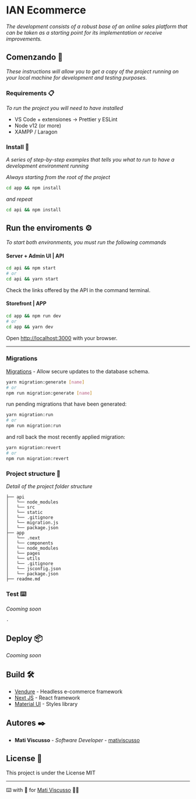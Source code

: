 # IAN Ecommerce

_The development consists of a robust base of an online sales platform that can be taken as a starting point for its implementation or receive improvements._

## Comenzando 🚀

_These instructions will allow you to get a copy of the project running on your local machine for development and testing purposes._


### Requirements 📋

_To run the project you will need to have installed_

-   VS Code + extensiones -> Prettier y ESLint
-   Node v12 (or more)
-   XAMPP / Laragon

### Install 🔧

_A series of step-by-step examples that tells you what to run to have a development environment running_

_Always starting from the root of the project_

```bash
cd app && npm install
```

_and repeat_

```bash
cd api && npm install
```

## Run the enviroments ⚙️

_To start both environments, you must run the following commands_

#### Server + Admin UI | API

```bash
cd api && npm start
# or
cd api && yarn start
```

Check the links offered by the API in the command terminal.

#### Storefront | APP

```bash
cd app && npm run dev
# or
cd app && yarn dev
```

Open [http://localhost:3000](http://localhost:3000) with your browser.

---

### Migrations

[Migrations](https://www.vendure.io/docs/developer-guide/migrations/) - Allow secure updates to the database schema.

```bash
yarn migration:generate [name]
# or
npm run migration:generate [name]
```

run pending migrations that have been generated:

```bash
yarn migration:run
# or
npm run migration:run
```

and roll back the most recently applied migration:

```bash
yarn migration:revert
# or
npm run migration:revert
```

### Project structure 📁

_Detail of the project folder structure_

```
├── api
│   └── node_modules
│   └── src
│   └── static
│   └── .gitignore
│   └── migration.js
│   └── package.json
├── app
│   └── .next
│   └── components
│   └── node_modules
│   └── pages
│   └── utils
│   └── .gitignore
│   └── jsconfig.json
│   └── package.json
├── readme.md
```

### Test ⌨️

_Cooming soon_

```
.
```

## Deploy 📦

_Cooming soon_

## Build  🛠️

-   [Vendure](https://www.vendure.io/) - Headless e-commerce framework
-   [Next JS](https://nextjs.org/) - React framework
-   [Material UI](https://material-ui.com/) - Styles library


## Autores ✒️

-   **Mati Viscusso** - _Software Developer_ - [mativiscusso](https://github.com/mativiscusso)

## License 📄

This project is under the License MIT

---

⌨️ with 💪 for [Mati Viscusso](https://github.com/mativiscusso) 🐱‍👤
